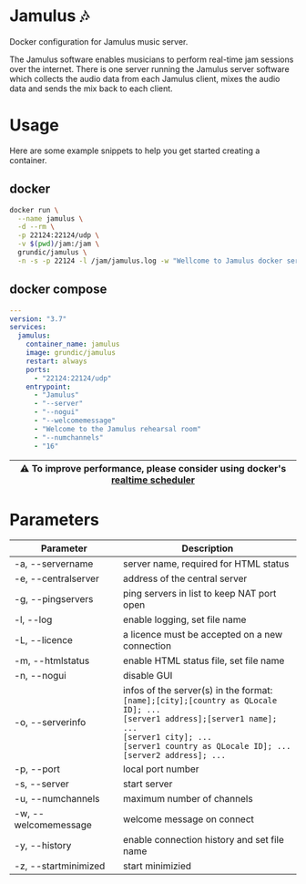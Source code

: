 # Jamulus 🎶
Docker configuration for Jamulus music server.

The Jamulus software enables musicians to perform real-time jam sessions over the internet. There is one server running the Jamulus server software which collects the audio data from each Jamulus client, mixes the audio data and sends the mix back to each client.

# Usage

Here are some example snippets to help you get started creating a container.

## docker

```bash
docker run \
  --name jamulus \
  -d --rm \
  -p 22124:22124/udp \
  -v $(pwd)/jam:/jam \
  grundic/jamulus \
  -n -s -p 22124 -l /jam/jamulus.log -w "Wellcome to Jamulus docker server."
```

## docker compose

```yaml
---
version: "3.7"
services:
  jamulus:
    container_name: jamulus 
    image: grundic/jamulus
    restart: always
    ports:
      - "22124:22124/udp"
    entrypoint:
      - "Jamulus"
      - "--server"
      - "--nogui"
      - "--welcomemessage"
      - "Welcome to the Jamulus rehearsal room"
      - "--numchannels"
      - "16"
```

| ⚠️ To improve performance, please consider using docker's [realtime scheduler](https://docs.docker.com/config/containers/resource_constraints/#configure-the-realtime-scheduler) |
| --- |

# Parameters

|Parameter   |Description   |
|---|---|
|-a, --servername   |server name, required for HTML status   |
|-e, --centralserver   |address of the central server   |
|-g, --pingservers   |ping servers in list to keep NAT port open   |
|-l, --log   |enable logging, set file name   |
|-L, --licence   |a licence must be accepted on a new connection   |
|-m, --htmlstatus   |enable HTML status file, set file name   |
|-n, --nogui   |disable GUI   |
|-o, --serverinfo   |infos of the server(s) in the format:<br>`[name];[city];[country as QLocale ID]; ...`<br>`[server1 address];[server1 name]; ...`<br>`[server1 city]; ...`<br>`[server1 country as QLocale ID]; ...`<br>`[server2 address]; ... `   |
|-p, --port   |local port number   |
|-s, --server   |start server   |
|-u, --numchannels   |maximum number of channels   |
|-w, --welcomemessage   |welcome message on connect   |
|-y, --history   |enable connection history and set file name   |
|-z, --startminimized   |start minimizied   |
